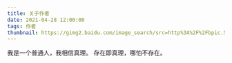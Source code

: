 ```yaml
---
title: 关于作者
date: 2021-04-28 12:00:00
tags: 作者
thumbnail: https://gimg2.baidu.com/image_search/src=http%3A%2F%2Fbpic.588ku.com%2Felement_origin_min_pic%2F16%2F11%2F24%2Fc52433b37fc16664af9a106f17ba20a1.jpg&refer=http%3A%2F%2Fbpic.588ku.com&app=2002&size=f9999,10000&q=a80&n=0&g=0n&fmt=jpeg?sec=1622182069&t=dd7abd62fa454977ddb7c41d621c5a9d # 略缩图
---
```


我是一个普通人，我相信真理。
存在即真理，哪怕不存在。